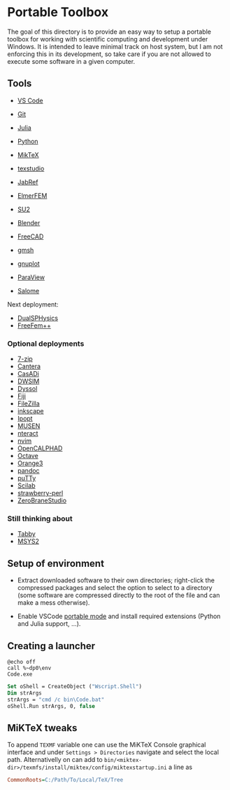 # Portable Toolbox

The goal of this directory is to provide an easy way to setup a portable toolbox for working with scientific computing and development under Windows. It is intended to leave minimal track on host system, but I am not enforcing this in its development, so take care if you are not allowed to execute some software in a given computer.

## Tools

- [VS Code](https://code.visualstudio.com/Download)
- [Git](https://git-scm.com/download/win)

- [Julia](https://julialang.org/downloads/)
- [Python](https://github.com/winpython/winpython/releases)

- [MikTeX](https://miktex.org/howto/portable-edition)
- [texstudio](https://www.texstudio.org/#download)
- [JabRef](https://www.fosshub.com/JabRef.html?dwl=JabRef-5.13.msi)

- [ElmerFEM](https://www.nic.funet.fi/pub/sci/physics/elmer/bin/windows/)
- [SU2](https://su2code.github.io/download.html)

- [Blender](https://www.blender.org/download/)
- [FreeCAD](https://www.freecad.org/downloads.php)
- [gmsh](https://gmsh.info/#Download)
- [gnuplot](https://sourceforge.net/projects/gnuplot/files/gnuplot/6.0.0/)
- [ParaView](https://www.paraview.org/download/)
- [Salome](https://www.salome-platform.org/?page_id=2430)

Next deployment:

- [DualSPHysics]()
- [FreeFem++]()

### Optional deployments

- [7-zip]()
- [Cantera]()
- [CasADi]()
- [DWSIM]()
- [Dyssol]()
- [Fiji]()
- [FileZilla]()
- [inkscape]()
- [Ipopt]()
- [MUSEN]()
- [nteract]()
- [nvim]()
- [OpenCALPHAD]()
- [Octave]()
- [Orange3]()
- [pandoc]()
- [puTTy]()
- [Scilab]()
- [strawberry-perl]()
- [ZeroBraneStudio]()

### Still thinking about

- [Tabby]()
- [MSYS2]()

## Setup of environment

- Extract downloaded software to their own directories; right-click the compressed packages and select the option to select to a directory (some software are compressed directly to the root of the file and can make a mess otherwise).

- Enable VSCode [portable mode](https://code.visualstudio.com/docs/editor/portable) and install required extensions (Python and Julia support, ...).

## Creating a launcher

```batch
@echo off
call %~dp0\env
Code.exe
```

```vb
Set oShell = CreateObject ("Wscript.Shell") 
Dim strArgs
strArgs = "cmd /c bin\Code.bat"
oShell.Run strArgs, 0, false
```

## MiKTeX tweaks

To append `TEXMF` variable one can use the MiKTeX Console graphical interface and under `Settings > Directories` navigate and select the local path. Alternativelly on can add to `bin/<miktex-dir>/texmfs/install/miktex/config/miktexstartup.ini` a line as

```ini
CommonRoots=C:/Path/To/Local/TeX/Tree
```

